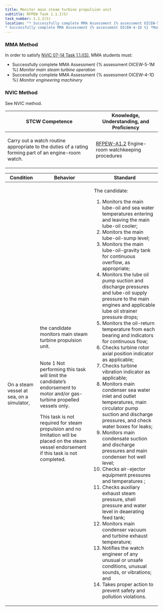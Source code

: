```yaml
---
title: Monitor main steam turbine propulsion unit
subtitle: RFPEW Task 1.1.I(S) 
task_number: 1.1.I(S)
location: "* Successfully complete MMA Assessment {% assessment OICEW-5-1M %} *Monitor main steam turbine operation*
* Successfully complete MMA Assessment {% assessment OICEW-4-1D %} *Monitor engineering machinery*" 
---
```



### MMA Method

In order to satisfy  [NVIC 07-14  Task  1.1.I(S)]({{site.baseurl}}/assets/images/nvic-07-14.pdf), MMA students must:

* Successfully complete MMA Assessment {% assessment OICEW-5-1M %} *Monitor main steam turbine operation*
* Successfully complete MMA Assessment {% assessment OICEW-4-1D %} *Monitor engineering machinery*


### NVIC Method

<a onclick="togglevisibility('nvic_methods')" >See NVIC method.</a>

<div id='nvic_methods' class='hide'>

<table>
<thead>
<tr>
<th class='forty'> STCW Competence </th>
<th class='sixty'> Knowledge, Understanding, and Proficiency </th>
</tr>
</thead>




<tbody>
<tr><td markdown='1'>

Carry out a watch routine appropriate to the duties of a rating forming part of an engine-room watch.

</td><td markdown='1'>

[RFPEW-A1.2]({{site.baseurl}}/tables/34.html#RFPEW-A1.2) Engine-room watchkeeping procedures

</td></tr>


</tbody>
</table>


<table>
<thead>
<tr><th class='twenty'>  Condition </th><th class='twenty'> Behavior </th><th  class='sixty'>Standard </th></tr>
</thead>
<tbody >



<tr><td markdown='1'>

On a steam vessel at sea, on a simulator,

</td><td markdown='1'>

the candidate monitors main steam turbine propulsion unit.

<br>

<div class="tooltip">Note 1
<span class="tooltiptext">
Not performing this task will limit the candidate’s endorsement to motor and/or gas-turbine propelled vessels only.

This task is not required for steam propulsion and no limitation will be placed on the steam vessel endorsement if this task is not completed.
</span>
</div>


</td><td markdown='1'>

The candidate:

1. Monitors the main lube-oil and sea water temperatures entering and leaving the main lube-oil cooler;
2. Monitors the main lube-oil-sump level;
3. Monitors the main lube-oil-gravity tank for continuous overflow, as appropriate;
4. Monitors the lube oil pump suction and discharge pressures and lube-oil supply pressure to the main engines and applicable lube oil strainer pressure drops;
5. Monitors the oil-return temperature from each bearing and indicators for continuous flow;
6. Checks turbine rotor axial position indicator as applicable;
7. Checks turbine vibration indicator as applicable;
8. Monitors main condenser sea water inlet and outlet temperatures, main circulator pump suction and discharge pressures, and check water boxes for leaks;
9. Monitors main condensate suction and discharge pressures and main condenser hot well level;
10. Checks air-ejector equipment pressures and temperatures ;
11. Checks auxiliary exhaust steam pressure, shell pressure and water level in deaerating feed tank;
12. Monitors main condenser vacuum and turbine exhaust temperature;
13. Notifies the watch engineer of any unusual or unsafe conditions, unusual sounds, or vibrations; and
14. Takes proper action to prevent safety and pollution violations.

</td></tr>
</tbody>
</table>
</div>
